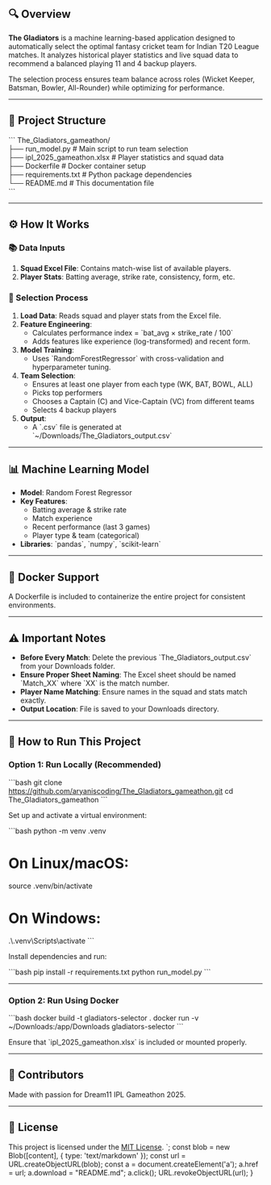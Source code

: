 

## 🔍 Overview

**The Gladiators** is a machine learning-based application designed to automatically select the optimal fantasy cricket team for Indian T20 League matches. It analyzes historical player statistics and live squad data to recommend a balanced playing 11 and 4 backup players.

The selection process ensures team balance across roles (Wicket Keeper, Batsman, Bowler, All-Rounder) while optimizing for performance.

---

## 📁 Project Structure

\`\`\`
The_Gladiators_gameathon/<br>
├── run_model.py               # Main script to run team selection<br>
├── ipl_2025_gameathon.xlsx    # Player statistics and squad data<br>
├── Dockerfile                 # Docker container setup<br>
├── requirements.txt           # Python package dependencies<br>
└── README.md                  # This documentation file<br>
\`\`\`

---

## ⚙️ How It Works

### 📚 Data Inputs

1. **Squad Excel File**: Contains match-wise list of available players.  
2. **Player Stats**: Batting average, strike rate, consistency, form, etc.

### 🚀 Selection Process

1. **Load Data**: Reads squad and player stats from the Excel file.  
2. **Feature Engineering**:
   - Calculates performance index = \`bat_avg × strike_rate / 100\`
   - Adds features like experience (log-transformed) and recent form.  
3. **Model Training**:
   - Uses \`RandomForestRegressor\` with cross-validation and hyperparameter tuning.  
4. **Team Selection**:
   - Ensures at least one player from each type (WK, BAT, BOWL, ALL)  
   - Picks top performers  
   - Chooses a Captain (C) and Vice-Captain (VC) from different teams  
   - Selects 4 backup players  
5. **Output**:
   - A \`.csv\` file is generated at \`~/Downloads/The_Gladiators_output.csv\`

---

## 📊 Machine Learning Model

- **Model**: Random Forest Regressor  
- **Key Features**:
  - Batting average & strike rate  
  - Match experience  
  - Recent performance (last 3 games)  
  - Player type & team (categorical)  
- **Libraries**: \`pandas\`, \`numpy\`, \`scikit-learn\`

---

## 🐳 Docker Support

A Dockerfile is included to containerize the entire project for consistent environments.

---

## ⚠️ Important Notes

- **Before Every Match**: Delete the previous \`The_Gladiators_output.csv\` from your Downloads folder.  
- **Ensure Proper Sheet Naming**: The Excel sheet should be named \`Match_XX\` where \`XX\` is the match number.  
- **Player Name Matching**: Ensure names in the squad and stats match exactly.  
- **Output Location**: File is saved to your Downloads directory.

---

## 🚀 How to Run This Project

###  Option 1: Run Locally (Recommended)

\`\`\`bash
git clone https://github.com/aryaniscoding/The_Gladiators_gameathon.git
cd The_Gladiators_gameathon
\`\`\`

Set up and activate a virtual environment:

\`\`\`bash
python -m venv .venv
# On Linux/macOS:
source .venv/bin/activate
# On Windows:
.\\.venv\\Scripts\\activate
\`\`\`

Install dependencies and run:

\`\`\`bash
pip install -r requirements.txt
python run_model.py
\`\`\`

---

###  Option 2: Run Using Docker

\`\`\`bash
docker build -t gladiators-selector .
docker run -v ~/Downloads:/app/Downloads gladiators-selector
\`\`\`

Ensure that \`ipl_2025_gameathon.xlsx\` is included or mounted properly.

---

## 🧠 Contributors

Made with passion for Dream11 IPL Gameathon 2025.

---

## 📜 License

This project is licensed under the [MIT License](LICENSE).
`;
  const blob = new Blob([content], { type: 'text/markdown' });
  const url = URL.createObjectURL(blob);
  const a = document.createElement('a');
  a.href = url;
  a.download = "README.md";
  a.click();
  URL.revokeObjectURL(url);
}
</script>
